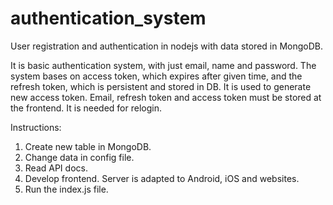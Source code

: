 # authentication_system
User registration and authentication in nodejs with data stored in MongoDB.

It is basic authentication system, with just email, name and password. 
The system bases on access token, which expires after given time, 
and the refresh token, which is persistent and stored in DB. It is used to generate new access token.
Email, refresh token and access token must be stored at the frontend. It is needed for relogin.

Instructions:
1. Create new table in MongoDB.
2. Change data in config file.
3. Read API docs.
4. Develop frontend. Server is adapted to Android, iOS and websites.
5. Run the index.js file.